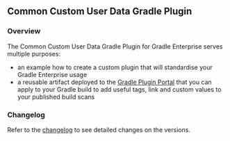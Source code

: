 ## Common Custom User Data Gradle Plugin

### Overview

The Common Custom User Data Gradle Plugin for Gradle Enterprise serves multiple purposes:
- an example how to create a custom plugin that will standardise your Gradle Enterprise usage
- a reusable artifact deployed to the [Gradle Plugin Portal](https://plugins.gradle.org/plugin/com.gradle.common-custom-user-data-gradle-plugin) that you can apply to your Gradle build 
  to add useful tags, link and custom values to your published build scans

### Changelog

Refer to the [changelog](https://github.com/gradle/gradle-enterprise-build-config-samples/blob/master/common-custom-user-data-gradle-plugin/CHANGELOG.md) to see detailed changes on the versions.
